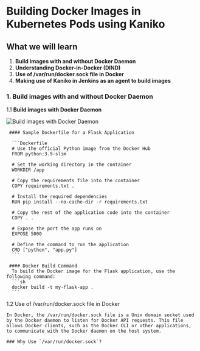 # Building Docker Images in Kubernetes Pods using Kaniko

## What we will learn

1. **Build images with and without Docker Daemon**
2. **Understanding Docker-in-Docker (DIND)**
3. **Use of /var/run/docker.sock file in Docker**
4. **Making use of Kaniko in Jenkins as an agent to build images**


### 1. Build images with and without Docker Daemon

1.1 **Build images with Docker Daemon**

![Build images with Docker Daemon](https://miro.medium.com/v2/resize:fit:1400/1*mMwScMsMUafCPs9iwP060Q.png)

     #### Sample Dockerfile for a Flask Application

      ```Dockerfile
      # Use the official Python image from the Docker Hub
      FROM python:3.9-slim

      # Set the working directory in the container
      WORKDIR /app

      # Copy the requirements file into the container
      COPY requirements.txt .

      # Install the required dependencies
      RUN pip install --no-cache-dir -r requirements.txt

      # Copy the rest of the application code into the container
      COPY . .

      # Expose the port the app runs on
      EXPOSE 5000

      # Define the command to run the application
      CMD ["python", "app.py"]
      ```

     #### Docker Build Command
      To build the Docker image for the Flask application, use the following command:
      ```sh
      docker build -t my-flask-app .
      ```
1.2 Use of /var/run/docker.sock file in Docker

    In Docker, the /var/run/docker.sock file is a Unix domain socket used by the Docker daemon to listen for Docker API requests. This file allows Docker clients, such as the Docker CLI or other applications, to communicate with the Docker daemon on the host system.

    ### Why Use `/var/run/docker.sock`?

    

